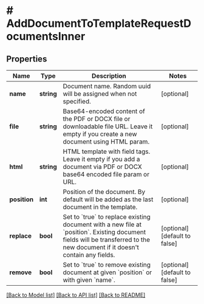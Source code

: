 # # AddDocumentToTemplateRequestDocumentsInner

## Properties

Name | Type | Description | Notes
------------ | ------------- | ------------- | -------------
**name** | **string** | Document name. Random uuid will be assigned when not specified. | [optional]
**file** | **string** | Base64-encoded content of the PDF or DOCX file or downloadable file URL. Leave it empty if you create a new document using HTML param. | [optional]
**html** | **string** | HTML template with field tags. Leave it empty if you add a document via PDF or DOCX base64 encoded file param or URL. | [optional]
**position** | **int** | Position of the document. By default will be added as the last document in the template. | [optional]
**replace** | **bool** | Set to &#x60;true&#x60; to replace existing document with a new file at &#x60;position&#x60;. Existing document fields will be transferred to the new document if it doesn&#39;t contain any fields. | [optional] [default to false]
**remove** | **bool** | Set to &#x60;true&#x60; to remove existing document at given &#x60;position&#x60; or with given &#x60;name&#x60;. | [optional] [default to false]

[[Back to Model list]](../../README.md#models) [[Back to API list]](../../README.md#endpoints) [[Back to README]](../../README.md)

